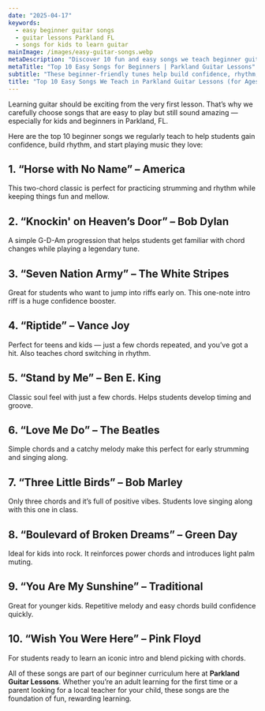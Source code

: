 ```yaml
---
date: "2025-04-17"
keywords:
  - easy beginner guitar songs
  - guitar lessons Parkland FL
  - songs for kids to learn guitar
mainImage: /images/easy-guitar-songs.webp
metaDescription: "Discover 10 fun and easy songs we teach beginner guitar students in Parkland, FL. Build confidence and enjoy learning from your first lesson."
metaTitle: "Top 10 Easy Songs for Beginners | Parkland Guitar Lessons"
subtitle: "These beginner-friendly tunes help build confidence, rhythm, and fun from day one."
title: "Top 10 Easy Songs We Teach in Parkland Guitar Lessons (for Ages 10+)"
---
```


Learning guitar should be exciting from the very first lesson. That’s why we carefully choose songs that are easy to play but still sound amazing — especially for kids and beginners in Parkland, FL.

Here are the top 10 beginner songs we regularly teach to help students gain confidence, build rhythm, and start playing music they love:

## 1. “Horse with No Name” – America

This two-chord classic is perfect for practicing strumming and rhythm while keeping things fun and mellow.

## 2. “Knockin' on Heaven’s Door” – Bob Dylan

A simple G-D-Am progression that helps students get familiar with chord changes while playing a legendary tune.

## 3. “Seven Nation Army” – The White Stripes

Great for students who want to jump into riffs early on. This one-note intro riff is a huge confidence booster.

## 4. “Riptide” – Vance Joy

Perfect for teens and kids — just a few chords repeated, and you’ve got a hit. Also teaches chord switching in rhythm.

## 5. “Stand by Me” – Ben E. King

Classic soul feel with just a few chords. Helps students develop timing and groove.

## 6. “Love Me Do” – The Beatles

Simple chords and a catchy melody make this perfect for early strumming and singing along.

## 7. “Three Little Birds” – Bob Marley

Only three chords and it’s full of positive vibes. Students love singing along with this one in class.

## 8. “Boulevard of Broken Dreams” – Green Day

Ideal for kids into rock. It reinforces power chords and introduces light palm muting.

## 9. “You Are My Sunshine” – Traditional

Great for younger kids. Repetitive melody and easy chords build confidence quickly.

## 10. “Wish You Were Here” – Pink Floyd

For students ready to learn an iconic intro and blend picking with chords.

All of these songs are part of our beginner curriculum here at **Parkland Guitar Lessons**. Whether you’re an adult learning for the first time or a parent looking for a local teacher for your child, these songs are the foundation of fun, rewarding learning.
